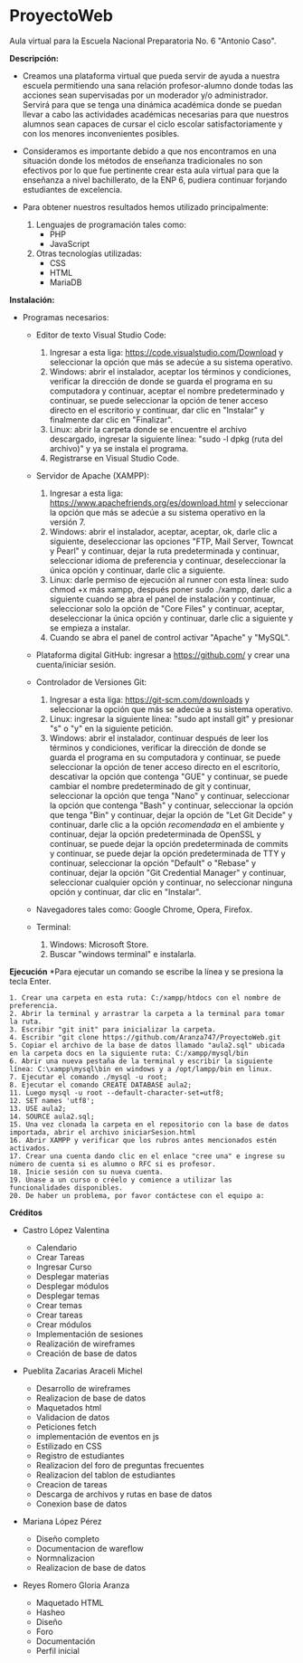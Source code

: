 # ProyectoWeb

Aula virtual para la Escuela Nacional Preparatoria No. 6 "Antonio Caso".

**Descripción:**
  - Creamos una plataforma virtual que pueda servir de ayuda a nuestra escuela permitiendo una sana relación profesor-alumno donde todas las acciones sean supervisadas por un moderador y/o administrador. Servirá para que se tenga una dinámica académica donde se puedan llevar a cabo las actividades académicas necesarias para que nuestros alumnos sean capaces de cursar el ciclo escolar satisfactoriamente y con los menores inconvenientes posibles.

  - Consideramos es importante debido a que nos encontramos en una situación donde los métodos de enseñanza tradicionales no son efectivos por lo que fue pertinente crear esta aula virtual para que la enseñanza a nivel bachillerato, de la ENP 6, pudiera continuar forjando estudiantes de excelencia.
  
  - Para obtener nuestros resultados hemos utilizado principalmente:
      1. Lenguajes de programación tales como:
          * PHP
          * JavaScript
      2. Otras tecnologías utilizadas:
          * CSS
          * HTML
          * MariaDB

**Instalación:**
  - Programas necesarios: 
 
      * Editor de texto Visual Studio Code: 
          1. Ingresar a esta liga: https://code.visualstudio.com/Download y seleccionar la opción que más se adecúe a su sistema operativo.
          2. Windows: abrir el instalador, aceptar los términos y condiciones, verificar la dirección de donde se guarda el programa en su computadora y continuar, aceptar el nombre predeterminado y continuar, se puede seleccionar la opción de tener acceso directo en el escritorio y continuar, dar clic en "Instalar" y finalmente dar clic en "Finalizar".
          4. Linux: abrir la carpeta donde se encuentre el archivo descargado, ingresar la siguiente línea: "sudo -l dpkg (ruta del archivo)" y ya se instala el programa.
          5. Registrarse en Visual Studio Code.
  
      * Servidor de Apache (XAMPP):
          1. Ingresar a esta liga: https://www.apachefriends.org/es/download.html y seleccionar la opción que más se adecúe a su sistema operativo en la versión 7.
          2. Windows: abrir el instalador, aceptar, aceptar, ok, darle clic a siguiente, deseleccionar las opciones "FTP, Mail Server, Towncat y Pearl" y continuar, dejar la ruta predeterminada y continuar, seleccionar idioma de preferencia y continuar, deseleccionar la única opción y continuar, darle clic a siguiente.
          2. Linux: darle permiso de ejecución al runner con esta línea: sudo chmod +x más xampp, después poner sudo ./xampp, darle clic a siguiente cuando se abra el panel de instalación y continuar, seleccionar solo la opción de "Core Files" y continuar, aceptar, deseleccionar la única opción y continuar, darle clic a siguiente y se empieza a instalar.
          3. Cuando se abra el panel de control activar "Apache" y "MySQL".
  
      * Plataforma digital GitHub: ingresar a https://github.com/ y crear una cuenta/iniciar sesión.

      * Controlador de Versiones Git: 
          1. Ingresar a esta liga: https://git-scm.com/downloads y seleccionar la opción que más se adecúe a su sistema operativo.
          1. Linux: ingresar la siguiente línea: "sudo apt install git" y presionar "s" o "y" en la siguiente petición.
          2. Windows: abrir el instalador, continuar después de leer los términos y condiciones, verificar la dirección de donde se guarda el programa en su computadora y continuar, se puede seleccionar la opción de tener acceso directo en el escritorio, descativar la opción que contenga "GUE" y continuar, se puede cambiar el nombre predeterminado de git y continuar, seleccionar la opción que tenga "Nano" y continuar, seleccionar la opción que contenga "Bash" y continuar, seleccionar la opción que tenga "Bin" y continuar, dejar la opción de "Let Git Decide" y continuar, darle clic a la opción *recomendada* en el ambiente y continuar, dejar la opción predeterminada de OpenSSL y continuar, se puede dejar la opción predeterminada de commits y continuar, se puede dejar la opción predeterminada de TTY y continuar, seleccionar la opción "Default" o "Rebase" y continuar, dejar la opción "Git Credential Manager" y continuar, seleccionar cualquier opción y continuar, no seleccionar ninguna opción y continuar, dar clic en "Instalar".
      
      * Navegadores tales como: Google Chrome, Opera, Firefox.
      
      * Terminal: 
          1. Windows: Microsoft Store.
          2. Buscar "windows terminal" e instalarla.

**Ejecución**
*Para ejecutar un comando se escribe la línea y se presiona la tecla Enter.

    1. Crear una carpeta en esta ruta: C:/xampp/htdocs con el nombre de preferencia.
    2. Abrir la terminal y arrastrar la carpeta a la terminal para tomar la ruta.
    3. Escribir "git init" para inicializar la carpeta.
    4. Escribir "git clone https://github.com/Aranza747/ProyectoWeb.git
    5. Copiar el archivo de la base de datos llamado "aula2.sql" ubicada en la carpeta docs en la siguiente ruta: C:/xampp/mysql/bin
    6. Abrir una nueva pestaña de la terminal y escribir la siguiente línea: C:\xampp\mysql\bin en windows y a /opt/lampp/bin en linux.
    7. Ejecutar el comando ./mysql -u root;
    8. Ejecutar el comando CREATE DATABASE aula2;
    11. Luego mysql -u root --default-character-set=utf8;
    12. SET names 'utf8';
    13. USE aula2;
    14. SOURCE aula2.sql;
    15. Una vez clonada la carpeta en el repositorio con la base de datos importada, abrir el archivo iniciarSesion.html
    16. Abrir XAMPP y verificar que los rubros antes mencionados estén activados.
    17. Crear una cuenta dando clic en el enlace "cree una" e ingrese su número de cuenta si es alumno o RFC si es profesor.
    18. Inicie sesión con su nueva cuenta.
    19. Únase a un curso o créelo y comience a utilizar las funcionalidades disponibles.
    20. De haber un problema, por favor contáctese con el equipo a: 

**Créditos**

- Castro López Valentina
    * Calendario
    * Crear Tareas
    * Ingresar Curso 
    * Desplegar materias
    * Desplegar módulos
    * Desplegar temas
    * Crear temas 
    * Crear tareas
    * Crear módulos
    * Implementación de sesiones
    * Realización de wireframes
    * Creación de base de datos  
    
- Pueblita Zacarias Araceli Michel
    * Desarrollo de wireframes
    * Realizacion de base de datos
    * Maquetados html
    * Validacion de datos 
    * Peticiones fetch
    * implementación de eventos en js
    * Estilizado en CSS
    * Registro de estudiantes
    * Realizacion del foro de preguntas frecuentes
    * Realizacion del tablon de estudiantes
    * Creacion de tareas
    * Descarga de archivos y rutas en base de datos
    * Conexion base de datos
    
- Mariana López Pérez
    * Diseño completo
    * Documentacion de wareflow
    * Normnalizacion
    * Realizacion de base de datos
    
- Reyes Romero Gloria Aranza
    * Maquetado HTML
    * Hasheo
    * Diseño
    * Foro 
    * Documentación
    * Perfil inicial

          
